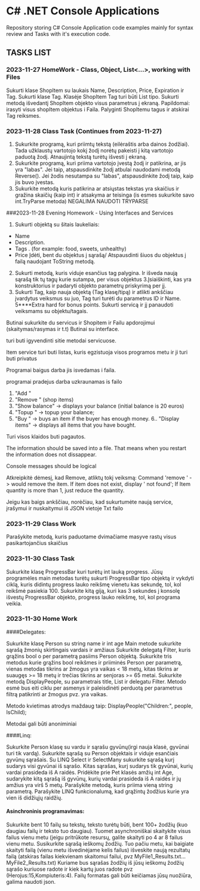 # C# .NET Console Applications

Repository storing C# Console Application code examples mainly for syntax review and Tasks with it's execution code.

## TASKS LIST

### 2023-11-27 HomeWork - Class, Object, List<...>, working with Files

Sukurti klase ShopItem su laukais Name, Description, Price, Expiration ir Tag. Sukurti klase Tag. Klasėje ShopItem Tag turi būti List<Tag> tipo. Sukurti metodą išvedantį ShopItem objekto visus parametrus į ekraną.
Papildomai: irasyti visus shopItem objektus i Faila. Palyginti ShopItemu tagus ir atskirai Tag reiksmes.


### 2023-11-28 Class Task (Continues from 2023-11-27)

1. Sukurkite programą, kuri priimtų tekstą (eilėraštis arba dainos žodžiai). Tada užklaustų vartotojo kokį žodį norėtų pakeisti į kitą vartotojo paduotą žodį. Atnaujintą tekstą turėtų išvesti į ekraną.
2. Sukurkite programą, kuri priima vartotojo įvestą žodį ir patikrina, ar jis yra "labas". Jei taip, atspausdinkite žodį atbulai naudodami metodą Reverse(). Jei žodis nesutampa su "labas", atspausdinkite žodį taip, kaip jis buvo įvestas.
3. Sukurkite metodą kuris patikrina ar atsiųstas tekstas yra skaičius ir gražina skaičių (kaip int) ir atsakyma ar teisinga (is esmes sukurkite savo int.TryParse metoda) NEGALIMA NAUDOTI TRYPARSE

###2023-11-28 Evening Homework - Using Interfaces and Services

1. Sukurti objektą su šitais laukeliais:
 - Name
 - Description.
 - Tags . (for example: food, sweets, unhealthy)
 - Price
Įdėti, bent du objektus į sąrašą/
Atspausdinti šiuos du objektus į failą naudojant ToString metodą.
 2. Sukurti metodą, kuris viduje esančius tag palygina. Ir išveda naują sąrašą tik tų tagų kurie sutampa, per visus objektus
 3.Įsiaiškinti, kas yra konstruktorius ir padaryti objekto parametrų priskyrimą per jį.
 4. Sukurti Tag, kaip nauja objektą (Tag klasę/tipą) ir atlikti ankščiau įvardytus veiksmus su juo, Tag turi turėti du parametrus ID ir Name.
 5****Extra hard for bonus points. Sukurti servicą ir jį panaudoti veiksmams su objektu/tagais.

Butinai sukurkite du servicus ir Shopitem ir Failu apdorojimui (skaitymas/rasymas ir t.t) Butinai su interface.
 
 
turi buti igyvendinti sitie metodai servicuose.
 
Item service turi buti listas, kuris egzistuoja visos programos metu ir ji turi buti privatus
 
Programai baigus darba jis isvedamas i faila.
 
programai pradejus darba uzkraunamas is failo
 
1. "Add <itemname> <price>"
2. "Remove <Itemname>" (shop items)
3. "Show balance" -> displays your balance (initial balance is 20 euros)
4. "Topup <money>" -> topup your balance;
5. "Buy <itemname>" -> buys an item if the buyer has enough money.
6.. "Display items" -> displays all items that you have bought.
 
Turi visos klaidos buti pagautos.
 
The information should be saved into a file. 
That means when you restart the information does not dissappear.
 
Console messages should be logical

Atkreipkitė dėmesį, kad Remove, atliktų tokį veiksmą:
Command 'remove <itemName>' -> would remove the item.
If item does not exist, display '<itemName> not found';
If Item quantity is more than 1, just reduce the quantity.
 
Jeigu kas baigs ankščiau, norėčiau, kad sukurtumėte naują service, įrašymui ir nuskaitymui iš JSON vietoje Txt failo

### 2023-11-29 Class Work
Parašykite metodą, kuris paduotame dvimačiame masyve rastų visus pasikartojančius skaičius

### 2023-11-30 Class Task
Sukurkite klasę ProgressBar kuri turėtų int lauką progress. Jūsų programėles main metodas turėtų sukurti ProgressBar tipo objektą ir vykdyti ciklą, kuris didintų progress lauko reikšmę vienetu kas sekundę, tol, kol reikšmė pasiekia 100. Sukurkite kitą giją, kuri kas 3 sekundes į konsolę išvestų ProgressBar objekto, progress lauko reikšmę, tol, kol programa veikia.

### 2023-11-30 Home Work

####Delegates:

Sukurkite klasę Person su string name ir int age
Main metode sukurkite sąrašą žmonių skirtingais vardais ir amžiaus
Sukurkite delegatą Filter, kuris grąžins bool o per parametrą pasiims Person objektą.
Sukurkite tris metodus kurie grąžins bool reikšmes ir priiminės Person per parametrą, vienas metodas tikrins ar žmogus yra vaikas < 18 metų, kitas tikrins ar suaugęs >= 18 metų ir trečias tikrins ar senjoras >= 65 metai.
Sukurkite metodą DisplayPeople, su parametrais title, List<Person> ir delegatu Filter. Metodo esmė bus eiti ciklu per asmenys ir paleisdinėti perduotą per parametrus filtrą patikrinti ar žmogus pvz. yra vaikas.
 
Metodo kvietimas atrodys maždaug taip: DisplayPeople("Children:", people, IsChild);
 
Metodai gali būti anoniminiai
 
####Linq:
 
Sukurkite Person klasę su vardu ir sąrašu gyvūnų(irgi nauja klasė, gyvūnai turi tik vardą). Sukurkite sąrašą su Person objektais ir viduje esančiais gyvūnų sąrašais.
Su LINQ Select ir SelectMany sukurkite sąrašą kurį sudarys visi gyvūnai iš sąrašo.
Kitas sąrašas, kurį sudarys tik gyvūnai, kurių vardai prasideda iš A raidės.
Pridėkite prie Pet klasės amžių int Age, sudarykite kitą sąrašą iš gyvūnų, kurių vardai prasideda iš A raidės ir jų amžius yra virš 5 metų.
Parašykite metodą, kuris priima vieną string parametrą. Parašykite LINQ funkcionalumą, kad grąžintų žodžius kurie yra vien iš didžiųjų raidžių.

#### Asinchroninis programavimas:

Sukurkite bent 10 failų su tekstų, teksto turėtų būti, bent 100+ žodžių (kuo daugiau failų ir teksto tuo daugiau). Tuomet asynchroniškai skaitykite visus failus vienu metu (jeigu pritrūkote resursų, galite skaityti po 4 ar 8 failus vienu metu. Susikurkite sąrašą ieškomų žodžių. Tuo pačiu metu, kai baigiate skaityti failą (vienu metu išvedinėjame kelis failus) išveskite naują rezultatų failą (atskiras failas kiekvienam skaitomui failui, pvz MyFile1_Results.txt... MyFile2_Results.txt) Kuriame bus sąrašas žodžių iš jūsų ieškomų žodžių sąrašo kuriuose radote ir kiek kartų juos radote pvz (Herojus:15,Kompiuteris:4). Failų formatas gali būti keičiamas jūsų nuožiūra, galima naudoti json.